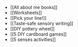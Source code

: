 - [[All about me books]]
- [[Worksheets]]
- [[Pick your line!]]
- [[Taste-safe sensory writing]]
- [[DIY pottery wheel]]
- [[5 DIY cardboard games]]
- [[5 senses activities]]
